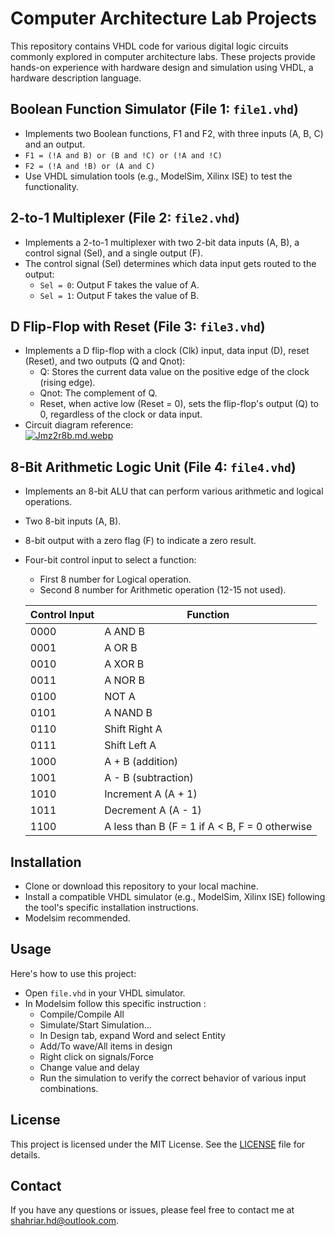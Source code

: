 # Computer Architecture Lab Projects

This repository contains VHDL code for various digital logic circuits commonly explored in computer architecture labs. These projects provide hands-on experience with hardware design and simulation using VHDL, a hardware description language.

## Boolean Function Simulator (File 1: `file1.vhd`)
  - Implements two Boolean functions, F1 and F2, with three inputs (A, B, C) and an output.
  - `F1 = (!A and B) or (B and !C) or (!A and !C)`
  - `F2 = (!A and !B) or (A and C)`
  - Use VHDL simulation tools (e.g., ModelSim, Xilinx ISE) to test the functionality.

## 2-to-1 Multiplexer (File 2: `file2.vhd`)
  - Implements a 2-to-1 multiplexer with two 2-bit data inputs (A, B), a control signal (Sel), and a single output (F).
  - The control signal (Sel) determines which data input gets routed to the output:
    - `Sel = 0`: Output F takes the value of A.
    - `Sel = 1`: Output F takes the value of B.

## D Flip-Flop with Reset (File 3: `file3.vhd`)
  - Implements a D flip-flop with a clock (Clk) input, data input (D), reset (Reset), and two outputs (Q and Qnot):
    - Q: Stores the current data value on the positive edge of the clock (rising edge).
    - Qnot: The complement of Q.
    - Reset, when active low (Reset = 0), sets the flip-flop's output (Q) to 0, regardless of the clock or data input.
  - Circuit diagram reference: <br/>
    [![Jmz2r8b.md.webp](https://iili.io/Jmz2r8b.md.webp)](https://freeimage.host/i/Jmz2r8b)


## 8-Bit Arithmetic Logic Unit (File 4: `file4.vhd`)
  - Implements an 8-bit ALU that can perform various arithmetic and logical operations.
  - Two 8-bit inputs (A, B).
  - 8-bit output with a zero flag (F) to indicate a zero result.
  - Four-bit control input to select a function:
    - First 8 number for Logical operation.
    - Second 8 number for Arithmetic operation (12-15 not used).

    | Control Input | Function             |
    | -------------- | ------------------- |
    | 0000           | A AND B              |
    | 0001           | A OR B               |
    | 0010           | A XOR B              |
    | 0011           | A NOR B              |
    | 0100           | NOT A                |
    | 0101           | A NAND B             |
    | 0110           | Shift Right A         |
    | 0111           | Shift Left A          |
    | 1000           | A + B (addition)       |
    | 1001           | A - B (subtraction)    |
    | 1010           | Increment A (A + 1)   |
    | 1011           | Decrement A (A - 1)   |
    | 1100           | A less than B (F = 1 if A < B, F = 0 otherwise

## Installation

* Clone or download this repository to your local machine.
* Install a compatible VHDL simulator (e.g., ModelSim, Xilinx ISE) following the tool's specific installation instructions.
* Modelsim recommended.

## Usage

Here's how to use this project:

* Open `file.vhd` in your VHDL simulator.
* In Modelsim follow this specific instruction :
   - Compile/Compile All
   - Simulate/Start Simulation...
   - In Design tab, expand Word and select Entity
   - Add/To wave/All items in design
   - Right click on signals/Force
   - Change value and delay
   - Run the simulation to verify the correct behavior of various input combinations.

## License

This project is licensed under the MIT License. See the [LICENSE](https://github.com/shahriar-hd/vhdlexamples/blob/main/LICENSE) file for details.

## Contact

If you have any questions or issues, please feel free to contact me at [shahriar.hd@outlook.com](mailto:shahriar.hd@outlook.com).

